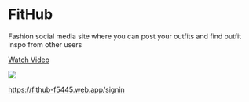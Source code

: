 # FitHub
Fashion social media site where you can post your outfits and find outfit inspo from other users

<div>
    <a href="https://www.loom.com/share/8e6fe92e47074400a0bc791a3feb0e65">
      <p>Watch Video</p>
    </a>
    <a href="https://www.loom.com/share/8e6fe92e47074400a0bc791a3feb0e65">
      <img style="max-width:300px;" src="https://cdn.loom.com/sessions/thumbnails/8e6fe92e47074400a0bc791a3feb0e65-c81e40003063ce5f-full-play.gif">
    </a>
  </div>

https://fithub-f5445.web.app/signin
